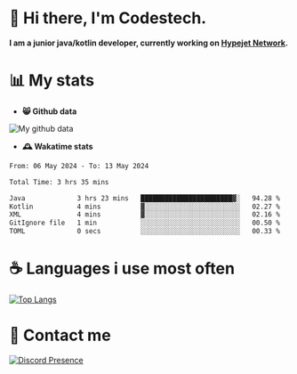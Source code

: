 # 👋 Hi there, I'm Codestech.
**I am a junior java/kotlin developer, currently working on [Hypejet Network](https://github.com/Hypejet).**

# 📊 My stats
- **😸 Github data**

![My github data](https://github-readme-stats.vercel.app/api?username=Codestech1&count_private=true&include_all_commits=true&theme=codeSTACKr)

- **🕰️ Wakatime stats**
<!--START_SECTION:waka-->

```txt
From: 06 May 2024 - To: 13 May 2024

Total Time: 3 hrs 35 mins

Java             3 hrs 23 mins   ███████████████████████▓░   94.28 %
Kotlin           4 mins          ▓░░░░░░░░░░░░░░░░░░░░░░░░   02.27 %
XML              4 mins          ▓░░░░░░░░░░░░░░░░░░░░░░░░   02.16 %
GitIgnore file   1 min           ░░░░░░░░░░░░░░░░░░░░░░░░░   00.50 %
TOML             0 secs          ░░░░░░░░░░░░░░░░░░░░░░░░░   00.33 %
```

<!--END_SECTION:waka-->

# ☕ Languages i use most often
[![Top Langs](https://github-readme-stats.vercel.app/api/top-langs/?username=Codestech1&layout=compact&langs_count=8&exclude_repo=window5000.github.io&theme=codeSTACKr)](https://github.com/anuraghazra/github-readme-stats)

# 💬 Contact me
[![Discord Presence](https://lanyard.cnrad.dev/api/650718742157852740)](https://discord.com/users/650718742157852740)
</br>
